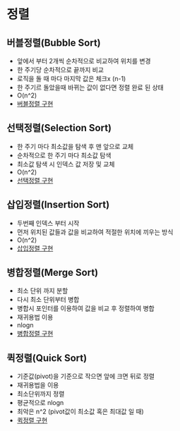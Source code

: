 # 정렬

## 버블정렬(Bubble Sort)
- 앞에서 부터 2개씩 순차적으로 비교하여 위치를 변경
- 한 주기당 순차적으로 끝까지 비교
- 로직을 돌 때 마다 마지막 값은 체크x (n-1)
- 한 주기르 돌았을때 바뀌는 값이 없다면 정렬 완료 된 상태
- O(n^2)
- [버블정렬 구현](./BubbleSort.java)

## 선택정렬(Selection Sort)
- 한 주기 마다 최소값을 탐색 후 맨 앞으로 교체
- 순차적으로 한 주기 마다 최소값 탐색
- 최소값 탐색 시 인덱스 값 저장 및 교체
- O(n^2)
- [선택정렬 구현](./SelectionSort.java)

## 삽입정렬(Insertion Sort)
- 두번째 인덱스 부터 시작
- 먼저 위치된 값들과 값을 비교하여 적절한 위치에 끼우는 방식
- O(n^2)
- [삽입정렬 구현](./InsertionSort.java)

## 병합정렬(Merge Sort)
- 최소 단위 까지 분할
- 다시 최소 단위부터 병합
- 병합시 포인터를 이용하여 값을 비교 후 정렬하여 병합
- 재귀용법 이용
- nlogn
- [병합정렬 구현](./MergeSort.java)

## 퀵정렬(Quick Sort)
- 기준값(pivot)을 기준으로 작으면 앞에 크면 뒤로 정렬
- 재귀용법을 이용
- 최소단위까지 정렬
- 평균적으로 nlogn
- 최악은 n^2 (pivot값이 최소값 혹은 최대값 일 때)
- [퀵정렬 구현](./QuickSort.java)
